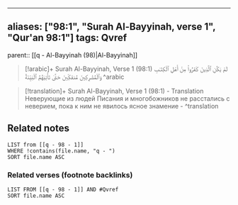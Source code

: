 
---
aliases: ["98:1", "Surah Al-Bayyinah, verse 1", "Qur'an 98:1"]
tags: Qvref
---

parent:: [[q - Al-Bayyinah (98)|Al-Bayyinah]]

> [!arabic]+ Surah Al-Bayyinah, Verse 1 (98:1)
> <span class="quran-arabic"> لَمْ يَكُنِ ٱلَّذِينَ كَفَرُوا۟ مِنْ أَهْلِ ٱلْكِتَـٰبِ وَٱلْمُشْرِكِينَ مُنفَكِّينَ حَتَّىٰ تَأْتِيَهُمُ ٱلْبَيِّنَةُ</span>
^arabic

> [!translation]+ Surah Al-Bayyinah, Verse 1 (98:1) - Translation
> Неверующие из людей Писания и многобожников не расстались с неверием, пока к ним не явилось ясное знамение -
^translation



## Related notes
```dataview
LIST from [[q - 98 - 1]]
WHERE !contains(file.name, "q - ")
SORT file.name ASC
```

### Related verses (footnote backlinks)
```dataview
LIST FROM [[q - 98 - 1]] AND #Qvref
SORT file.name ASC
```

